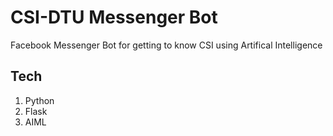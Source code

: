 CSI-DTU Messenger Bot
=

Facebook Messenger Bot for getting to know CSI using Artifical Intelligence

Tech
-
1.  Python
2.  Flask
3.  AIML